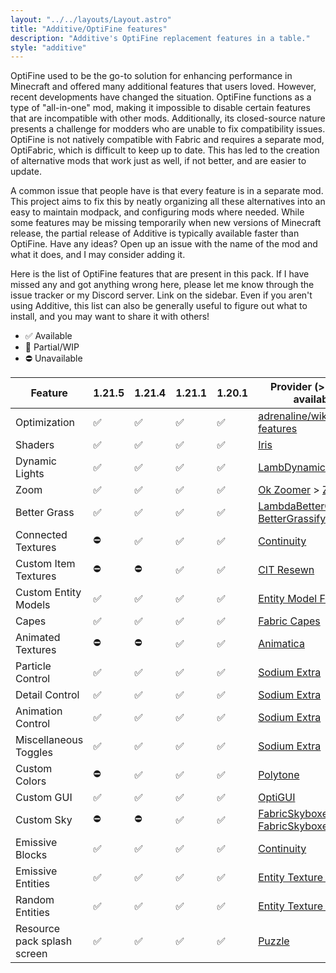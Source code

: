 ```yaml
---
layout: "../../layouts/Layout.astro"
title: "Additive/OptiFine features"
description: "Additive's OptiFine replacement features in a table."
style: "additive"
---
```


OptiFine used to be the go-to solution for enhancing performance in Minecraft and offered many additional features that users loved. However, recent developments have changed the situation. OptiFine functions as a type of "all-in-one" mod, making it impossible to disable certain features that are incompatible with other mods. Additionally, its closed-source nature presents a challenge for modders who are unable to fix compatibility issues. OptiFine is not natively compatible with Fabric and requires a separate mod, OptiFabric, which is difficult to keep up to date. This has led to the creation of alternative mods that work just as well, if not better, and are easier to update.

A common issue that people have is that every feature is in a separate mod. This project aims to fix this by neatly organizing all these alternatives into an easy to maintain modpack, and configuring mods where needed. While some features may be missing temporarily when new versions of Minecraft release, the partial release of Additive is typically available faster than OptiFine. Have any ideas? Open up an issue with the name of the mod and what it does, and I may consider adding it.

Here is the list of OptiFine features that are present in this pack. If I have missed any and got anything wrong here, please let me know through the issue tracker or my Discord server. Link on the sidebar. Even if you aren't using Additive, this list can also be generally useful to figure out what to install, and you may want to share it with others!

- ✅ Available
- 🚧 Partial/WIP
- ⛔ Unavailable

| Feature | 1.21.5 | 1.21.4 | 1.21.1 | 1.20.1 | Provider (> means if not available then) |
|---|---|---|---|---|---|
| Optimization | ✅ | ✅ | ✅ | ✅ | [adrenaline/wiki/Performance-features](https://github.com/skywardmc/adrenaline/wiki/Performance-features) |
| Shaders | ✅ | ✅ | ✅ | ✅ | [Iris](https://modrinth.com/mod/iris) |
| Dynamic Lights | ✅ | ✅ | ✅ | ✅ | [LambDynamicLights](https://modrinth.com/mod/lambdynamiclights) |
| Zoom | ✅ | ✅ | ✅ | ✅ | [Ok Zoomer](https://modrinth.com/mod/ok-zoomer) > [Zoomify](https://modrinth.com/mod/zoomify) > [Zume](https://modrinth.com/mod/zume) |
| Better Grass | ✅ | ✅ | ✅ | ✅ | [LambdaBetterGrass](https://modrinth.com/mod/lambdabettergrass) > [BetterGrassify](https://www.modrinth.com/mod/bettergrassify) |
| Connected Textures | ⛔ | ✅ | ✅ | ✅ | [Continuity](https://modrinth.com/mod/continuity) |
| Custom Item Textures | ⛔ | ⛔ | ✅ | ✅ | [CIT Resewn](https://modrinth.com/mod/cit-resewn) |
| Custom Entity Models | ✅ | ✅ | ✅ | ✅ | [Entity Model Features](https://modrinth.com/mod/entity-model-features) |
| Capes | ✅ | ✅ | ✅ | ✅ | [Fabric Capes](https://modrinth.com/mod/capes) |
| Animated Textures | ⛔ | ⛔ | ✅ | ✅ | [Animatica](https://modrinth.com/mod/animatica) |
| Particle Control | ✅ | ✅ | ✅ | ✅ | [Sodium Extra](https://modrinth.com/mod/sodium-extra) |
| Detail Control | ✅ | ✅ | ✅ | ✅ | [Sodium Extra](https://modrinth.com/mod/sodium-extra) |
| Animation Control | ✅ | ✅ | ✅ | ✅ | [Sodium Extra](https://modrinth.com/mod/sodium-extra) |
| Miscellaneous Toggles | ✅ | ✅ | ✅ | ✅ | [Sodium Extra](https://modrinth.com/mod/sodium-extra) |
| Custom Colors | ⛔ | ✅ | ✅ | ✅ | [Polytone](https://modrinth.com/mod/polytone) |
| Custom GUI | ✅ | ✅ | ✅ | ✅ | [OptiGUI](https://modrinth.com/mod/optigui) |
| Custom Sky | ⛔ | ⛔ | ✅ | ✅ | [FabricSkyboxes](https://modrinth.com/mod/fabricskyboxes) + [FabricSkyboxes Interop](https://modrinth.com/mod/fabricskyboxes-interop) |
| Emissive Blocks | ✅ | ✅ | ✅ | ✅ | [Continuity](https://modrinth.com/mod/continuity) |
| Emissive Entities | ✅ | ✅ | ✅ | ✅ | [Entity Texture Features](https://modrinth.com/mod/entitytexturefeatures) |
| Random Entities | ✅ | ✅ | ✅ | ✅ | [Entity Texture Features](https://modrinth.com/mod/entitytexturefeatures) |
| Resource pack splash screen | ✅ | ✅ | ✅ | ✅ | [Puzzle](https://modrinth.com/mod/puzzle) |
